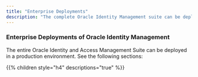 ```yaml
---
title: "Enterprise Deployments"
description: "The complete Oracle Identity Management suite can be deployed in a production environment"
---
```


### Enterprise Deployments of Oracle Identity Management

The entire Oracle Identity and Access Management Suite can be deployed in a production environment. See the following sections:

{{% children style="h4" descriptions="true" %}}